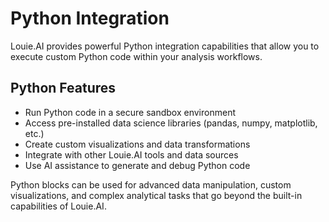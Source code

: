 # Python Integration

Louie.AI provides powerful Python integration capabilities that allow you to execute custom Python code within your analysis workflows.

## Python Features

- Run Python code in a secure sandbox environment
- Access pre-installed data science libraries (pandas, numpy, matplotlib, etc.)
- Create custom visualizations and data transformations
- Integrate with other Louie.AI tools and data sources
- Use AI assistance to generate and debug Python code

Python blocks can be used for advanced data manipulation, custom visualizations, and complex analytical tasks that go beyond the built-in capabilities of Louie.AI.

